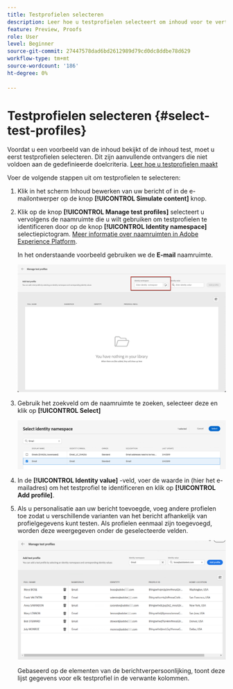 ```yaml
---
title: Testprofielen selecteren
description: Leer hoe u testprofielen selecteert om inhoud voor te vertonen en te testen.
feature: Preview, Proofs
role: User
level: Beginner
source-git-commit: 27447578dad6bd2612989d79cd0dc8ddbe78d629
workflow-type: tm+mt
source-wordcount: '186'
ht-degree: 0%

---
```


# Testprofielen selecteren {#select-test-profiles}

Voordat u een voorbeeld van de inhoud bekijkt of de inhoud test, moet u eerst testprofielen selecteren. Dit zijn aanvullende ontvangers die niet voldoen aan de gedefinieerde doelcriteria. [Leer hoe u testprofielen maakt](../audience/creating-test-profiles.md)

Voer de volgende stappen uit om testprofielen te selecteren:

1. Klik in het scherm Inhoud bewerken van uw bericht of in de e-mailontwerper op de knop **[!UICONTROL Simulate content]** knop.

1. Klik op de knop **[!UICONTROL Manage test profiles]** selecteert u vervolgens de naamruimte die u wilt gebruiken om testprofielen te identificeren door op de knop **[!UICONTROL Identity namespace]** selectiepictogram. [Meer informatie over naamruimten in Adobe Experience Platform](../audience/get-started-identity.md).

   In het onderstaande voorbeeld gebruiken we de **E-mail** naamruimte.

   ![](../email/assets/previewselect-namespace.png)

1. Gebruik het zoekveld om de naamruimte te zoeken, selecteer deze en klik op **[!UICONTROL Select]**

   ![](../email/assets/preview-email-namespace.png)

1. In de **[!UICONTROL Identity value]** -veld, voer de waarde in (hier het e-mailadres) om het testprofiel te identificeren en klik op **[!UICONTROL Add profile]**.

   <!--![](assets/preview-identity-value.png)-->

1. Als u personalisatie aan uw bericht toevoegde, voeg andere profielen toe zodat u verschillende varianten van het bericht afhankelijk van profielgegevens kunt testen. Als profielen eenmaal zijn toegevoegd, worden deze weergegeven onder de geselecteerde velden.

   ![](../email/assets/preview-profile-list.png)

   Gebaseerd op de elementen van de berichtverpersoonlijking, toont deze lijst gegevens voor elk testprofiel in de verwante kolommen.
